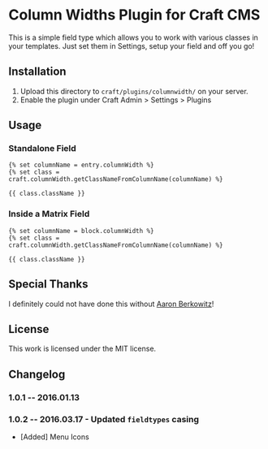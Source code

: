 # Column Widths Plugin for Craft CMS

This is a simple field type which allows you to work with various classes in your templates. Just set them in Settings, setup your field and off you go!

## Installation

1. Upload this directory to `craft/plugins/columnwidth/` on your server.
2. Enable the plugin under Craft Admin > Settings > Plugins

## Usage

### Standalone Field

```
{% set columnName = entry.columnWidth %}
{% set class = craft.columnWidth.getClassNameFromColumnName(columnName) %}
​
{{ class.className }} 
```

### Inside a Matrix Field

```
{% set columnName = block.columnWidth %}
{% set class = craft.columnWidth.getClassNameFromColumnName(columnName) %}
​
{{ class.className }} 
```

## Special Thanks

I definitely could not have done this without [Aaron Berkowitz](https://twitter.com/asberk)!

## License

This work is licensed under the MIT license.

## Changelog

### 1.0.1 -- 2016.01.13
### 1.0.2 -- 2016.03.17 - Updated `fieldtypes` casing

* [Added] Menu Icons
